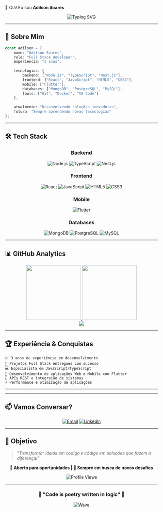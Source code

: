 👋 Olá! Eu sou **Adilson Soares**

<div align="center">

![Typing SVG](https://readme-typing-svg.herokuapp.com?font=Fira+Code&size=30&duration=3000&pause=1000&color=3B82F6&center=true&vCenter=true&width=600&lines=Full+Stack+Developer;3+anos+de+experiência;Node.js+%7C+TypeScript+%7C+React+%7C+Flutter;Apaixonado+por+tecnologia!)

</div>

---

## 🚀 Sobre Mim

```typescript
const adilson = {
    nome: "Adilson Soares",
    role: "Full Stack Developer",
    experiencia: "3 anos",
    
    tecnologias: {
        backend: ["Node.js", "TypeScript", "Nest.js"],
        frontend: ["React", "JavaScript", "HTML5", "CSS3"],
        mobile: ["Flutter"],
        databases: ["MongoDB", "PostgreSQL", "MySQL"],
        tools: ["Git", "Docker", "VS Code"]
    },
    
    atualmente: "Desenvolvendo soluções inovadoras",
    futuro: "Sempre aprendendo novas tecnologias"
};
```

---

## 🛠️ **Tech Stack**

<div align="center">

### Backend
![Node.js](https://img.shields.io/badge/Node.js-43853D?style=for-the-badge&logo=node.js&logoColor=white)
![TypeScript](https://img.shields.io/badge/TypeScript-007ACC?style=for-the-badge&logo=typescript&logoColor=white)
![Nest.js](https://img.shields.io/badge/Nest.js-E0234E?style=for-the-badge&logo=nestjs&logoColor=white)

### Frontend
![React](https://img.shields.io/badge/React-20232A?style=for-the-badge&logo=react&logoColor=61DAFB)
![JavaScript](https://img.shields.io/badge/JavaScript-F7DF1E?style=for-the-badge&logo=javascript&logoColor=black)
![HTML5](https://img.shields.io/badge/HTML5-E34F26?style=for-the-badge&logo=html5&logoColor=white)
![CSS3](https://img.shields.io/badge/CSS3-1572B6?style=for-the-badge&logo=css3&logoColor=white)

### Mobile
![Flutter](https://img.shields.io/badge/Flutter-02569B?style=for-the-badge&logo=flutter&logoColor=white)

### Databases
![MongoDB](https://img.shields.io/badge/MongoDB-4EA94B?style=for-the-badge&logo=mongodb&logoColor=white)
![PostgreSQL](https://img.shields.io/badge/PostgreSQL-316192?style=for-the-badge&logo=postgresql&logoColor=white)
![MySQL](https://img.shields.io/badge/MySQL-00000F?style=for-the-badge&logo=mysql&logoColor=white)

</div>

---

## 📊 **GitHub Analytics**

<div align="center">

<a href="https://github.com/adilson2k">
  <img height="180em" src="https://github-readme-stats.vercel.app/api?username=adilson2k&show_icons=true&theme=tokyonight&include_all_commits=true&count_private=true&hide_border=true"/>
</a>
<a href="https://github.com/adilsonsoares">
  <img height="180em" src="https://github-readme-stats.vercel.app/api/top-langs/?username=adilson2k&layout=compact&langs_count=7&theme=tokyonight&hide_border=true"/>
</a>

</div>

<div align="center">

<a href="https://github.com/adilson2k">
  <img src="https://github-readme-streak-stats.herokuapp.com/?user=adilson2k&theme=tokyonight&hide_border=true"/>
</a>

</div>

---

## 🏆 **Experiência & Conquistas**

```
📈 3 anos de experiência em desenvolvimento
🚀 Projetos Full Stack entregues com sucesso
💻 Especialista em JavaScript/TypeScript
📱 Desenvolvimento de aplicações Web e Mobile com Flutter
🔧 APIs REST e integração de sistemas
⚡ Performance e otimização de aplicações
```

---



---

## 📫 **Vamos Conversar?**

<div align="center">

[![Email](https://img.shields.io/badge/Email-D14836?style=for-the-badge&logo=gmail&logoColor=white)](mailto:adilsonsoares2k@gmail.com)
[![LinkedIn](https://img.shields.io/badge/LinkedIn-0077B5?style=for-the-badge&logo=linkedin&logoColor=white)](https://www.linkedin.com/in/adilson-soares-208a6b245/)

</div>

---

## 🎯 **Objetivo**

> *"Transformar ideias em código e código em soluções que fazem a diferença!"*

<div align="center">

**💼 Aberto para oportunidades | 🚀 Sempre em busca de novos desafios**

![Profile Views](https://komarev.com/ghpvc/?username=adilsonsoares&color=3b82f6&style=for-the-badge)

</div>

---

<div align="center">

### 🌟 **"Code is poetry written in logic"** 🌟

![Wave](https://raw.githubusercontent.com/mayhemantt/mayhemantt/Update/svg/Bottom.svg)

</div>
